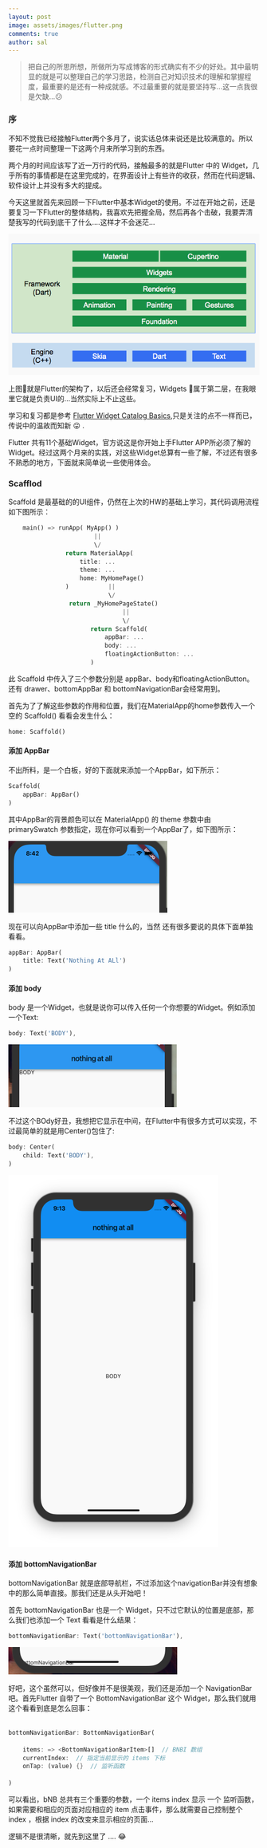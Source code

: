 ```yaml
---
layout: post
image: assets/images/flutter.png
comments: true
author: sal
---
```

>把自己的所思所想，所做所为写成博客的形式确实有不少的好处。其中最明显的就是可以整理自己的学习思路，检测自己对知识技术的理解和掌握程度，最重要的是还有一种成就感。不过最重要的就是要坚持写...这一点我很是欠缺...😕

### 序

不知不觉我已经接触Flutter两个多月了，说实话总体来说还是比较满意的。所以要花一点时间整理一下这两个月来所学习到的东西。

两个月的时间应该写了近一万行的代码，接触最多的就是Flutter 中的 Widget，几乎所有的事情都是在这里完成的，在界面设计上有些许的收获，然而在代码逻辑、软件设计上并没有多大的提成。

今天这里就首先来回顾一下Flutter中基本Widget的使用。不过在开始之前，还是要复习一下Flutter的整体结构，我喜欢先把握全局，然后再各个击破，我要弄清楚我写的代码到底干了什么....这样才不会迷茫...

![Flutter Architecture](/assets/images/basicwidget/flutter_architecture.png)

上图就是Flutter的架构了，以后还会经常复习，Widgets 属于第二层，在我眼里它就是负责UI的...当然实际上不止这些。

学习和复习都是参考 [Flutter Widget Catalog Basics](https://flutter.io/widgets/basics/),只是关注的点不一样而已，传说中的温故而知新 😛 .

Flutter 共有11个基础Widget，官方说这是你开始上手Flutter APP所必须了解的Widget。经过这两个月来的实践，对这些Widget总算有一些了解，不过还有很多不熟悉的地方，下面就来简单说一些使用体会。

### Scafflod
Scaffold 是最基础的的UI组件，仍然在上次的HW的基础上学习，其代码调用流程如下图所示：

```dart
    main() => runApp( MyApp() )
                        ||
                        \/
                return MaterialApp(
                    title: ...
                    theme: ...
                    home: MyHomePage()
                )           ||
                            \/
                 return _MyHomePageState()  
                                ||
                                \/
                       return Scaffold(
                           appBar: ...
                           body: ...
                           floatingActionButton: ...
                       )                  
```                  

此 Scaffold 中传入了三个参数分别是 appBar、body和floatingActionButton。还有 drawer、bottomAppBar 和 bottomNavigationBar会经常用到。

首先为了了解这些参数的作用和位置，我们在MaterialApp的home参数传入一个空的 Scaffold() 看看会发生什么：
```dart
home: Scaffold()
```
#### 添加 AppBar

不出所料，是一个白板，好的下面就来添加一个AppBar，如下所示：

```dart
Scaffold(
    appBar: AppBar()
)
```

其中AppBar的背景颜色可以在 MaterialApp() 的 theme 参数中由 primarySwatch 参数指定，现在你可以看到一个AppBar了，如下图所示：

![addAppBar](/assets/images/basicwidget/addappbar.png)

现在可以向AppBar中添加一些 title 什么的，当然 还有很多要说的具体下面单独看看。

```dart
appBar: AppBar(
    title: Text('Nothing At ALl')
)
```

#### 添加 body
body 是一个Widget，也就是说你可以传入任何一个你想要的Widget。例如添加一个Text:

```dart
body: Text('BODY'),
```

![text](/assets/images/basicwidget/text.png)

不过这个BOdy好丑，我想把它显示在中间，在Flutter中有很多方式可以实现，不过最简单的就是用Center()包住了:

```dart
body: Center(
    child: Text('BODY'),
)
```

![text](/assets/images/basicwidget/centertext.png)

#### 添加 bottomNavigationBar
bottomNavigationBar 就是底部导航栏，不过添加这个navigationBar并没有想象中的那么简单直接。那我们还是从头开始吧！

首先 bottomNavigationBar 也是一个 Widget，只不过它默认的位置是底部，那么我们也添加一个 Text 看看是什么结果：

```dart
bottomNavigationBar: Text('bottomNavigationBar'),
```

![text](/assets/images/basicwidget/bottomtext.png)

好吧，这个虽然可以，但好像并不是很美观，我们还是添加一个 NavigationBar 吧。首先Flutter 自带了一个 BottomNavigationBar 这个 Widget，那么我们就用这个看看到底是怎么回事：

```dart

bottomNavigationBar: BottomNavigationBar(

    items: => <BottomNavigationBarItem>[]  // BNBI 数组
    currentIndex:  // 指定当前显示的 items 下标 
    onTap: (value) {}  // 监听函数 

)

```

可以看出，bNB 总共有三个重要的参数，一个 items index 显示 一个 监听函数，如果需要和相应的页面对应相应的 item 点击事件，那么就需要自己控制整个 index ，根据 index 的改变来显示相应的页面...



逻辑不是很清晰，就先到这里了 .... 😂
